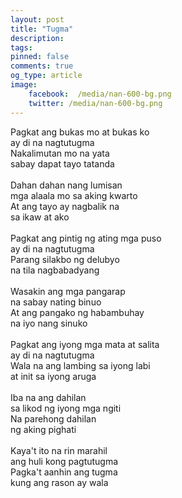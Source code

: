 ```yaml
---
layout: post
title: "Tugma"
description:
tags:
pinned: false
comments: true
og_type: article
image:
    facebook:  /media/nan-600-bg.png
    twitter: /media/nan-600-bg.png
---
```


Pagkat ang bukas mo at bukas ko <br>
ay di na nagtutugma <br>
Nakalimutan mo na yata <br>
sabay dapat tayo tatanda <br>
<br>
Dahan dahan nang lumisan <br>
mga alaala mo sa aking kwarto <br>
At ang tayo ay nagbalik na <br>
sa ikaw at ako <br>
<br>
Pagkat ang pintig ng ating mga puso <br>
ay di na nagtutugma <br>
Parang silakbo ng delubyo <br>
na tila nagbabadyang <br>
<br>
Wasakin ang mga pangarap <br>
na sabay nating binuo <br>
At ang pangako ng habambuhay <br>
na iyo nang sinuko <br>
<br>
Pagkat ang iyong mga mata at salita <br>
ay di na nagtutugma <br>
Wala na ang lambing sa iyong labi <br>
at init sa iyong aruga <br>
<br>
Iba na ang dahilan <br>
sa likod ng iyong mga ngiti <br>
Na parehong dahilan <br>
ng aking pighati <br>
<br>
Kaya't ito na rin marahil <br>
ang huli kong pagtutugma <br>
Pagka't aanhin ang tugma <br>
kung ang rason ay wala <br>
